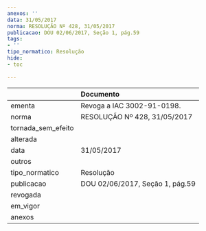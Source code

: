 ```yaml
---
anexos: ''
data: 31/05/2017
norma: RESOLUÇÃO Nº 428, 31/05/2017
publicacao: DOU 02/06/2017, Seção 1, pág.59
tags:
- ''
tipo_normatico: Resolução
hide: 
- toc 
 
---
```


|                    | Documento                       |
|:-------------------|:--------------------------------|
| ementa             | Revoga a IAC 3002-91-0198.      |
| norma              | RESOLUÇÃO Nº 428, 31/05/2017    |
| tornada_sem_efeito |                                 |
| alterada           |                                 |
| data               | 31/05/2017                      |
| outros             |                                 |
| tipo_normatico     | Resolução                       |
| publicacao         | DOU 02/06/2017, Seção 1, pág.59 |
| revogada           |                                 |
| em_vigor           |                                 |
| anexos             |                                 |